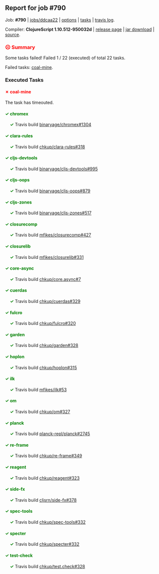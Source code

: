 ## Report for job #790

Job: **#790** | [jobs/ddcaa22](https://github.com/cljs-oss/canary/commit/ddcaa22410f87dd6f8dff2faa87f998b7399ae7b) | [options](options.edn) | [tasks](tasks.edn) | [travis log](https://travis-ci.org/cljs-oss/canary/builds/484768168).

Compiler: **ClojureScript 1.10.512-950032d** | [release page](https://github.com/cljs-oss/canary/releases/tag/r1.10.512-950032d) | [jar download](https://github.com/cljs-oss/canary/releases/download/r1.10.512-950032d/clojurescript-1.10.512-950032d.jar) | [source](https://github.com/clojure/clojurescript/commit/950032dba300451835c4c7c2a0c1c74ca6d0b49a).

### <b style='color:red'>☹ Summary</b>

Some tasks failed! Failed 1 / 22 (executed) of total 22 tasks.

Failed tasks: [coal-mine](#-coal-mine).

### Executed Tasks

#### <b style='color:red'>&#x2717; coal-mine</b>
The task has timeouted.

#### <b style='color:green'>&#x2713; chromex</b>
&nbsp;&nbsp;&nbsp;&nbsp;<b style='color:green'>&#x2713;</b> Travis build [binaryage/chromex#1304](https://travis-ci.org/binaryage/chromex/builds/484769361)<br>

#### <b style='color:green'>&#x2713; clara-rules</b>
&nbsp;&nbsp;&nbsp;&nbsp;<b style='color:green'>&#x2713;</b> Travis build [chkup/clara-rules#318](https://travis-ci.org/chkup/clara-rules/builds/484769363)<br>

#### <b style='color:green'>&#x2713; cljs-devtools</b>
&nbsp;&nbsp;&nbsp;&nbsp;<b style='color:green'>&#x2713;</b> Travis build [binaryage/cljs-devtools#995](https://travis-ci.org/binaryage/cljs-devtools/builds/484769370)<br>

#### <b style='color:green'>&#x2713; cljs-oops</b>
&nbsp;&nbsp;&nbsp;&nbsp;<b style='color:green'>&#x2713;</b> Travis build [binaryage/cljs-oops#879](https://travis-ci.org/binaryage/cljs-oops/builds/484769372)<br>

#### <b style='color:green'>&#x2713; cljs-zones</b>
&nbsp;&nbsp;&nbsp;&nbsp;<b style='color:green'>&#x2713;</b> Travis build [binaryage/cljs-zones#517](https://travis-ci.org/binaryage/cljs-zones/builds/484769378)<br>

#### <b style='color:green'>&#x2713; closurecomp</b>
&nbsp;&nbsp;&nbsp;&nbsp;<b style='color:green'>&#x2713;</b> Travis build [mfikes/closurecomp#427](https://travis-ci.org/mfikes/closurecomp/builds/484769392)<br>

#### <b style='color:green'>&#x2713; closurelib</b>
&nbsp;&nbsp;&nbsp;&nbsp;<b style='color:green'>&#x2713;</b> Travis build [mfikes/closurelib#331](https://travis-ci.org/mfikes/closurelib/builds/484769394)<br>

#### <b style='color:green'>&#x2713; core-async</b>
&nbsp;&nbsp;&nbsp;&nbsp;<b style='color:green'>&#x2713;</b> Travis build [chkup/core.async#7](https://travis-ci.org/chkup/core.async/builds/484769412)<br>

#### <b style='color:green'>&#x2713; cuerdas</b>
&nbsp;&nbsp;&nbsp;&nbsp;<b style='color:green'>&#x2713;</b> Travis build [chkup/cuerdas#329](https://travis-ci.org/chkup/cuerdas/builds/484769442)<br>

#### <b style='color:green'>&#x2713; fulcro</b>
&nbsp;&nbsp;&nbsp;&nbsp;<b style='color:green'>&#x2713;</b> Travis build [chkup/fulcro#320](https://travis-ci.org/chkup/fulcro/builds/484769467)<br>

#### <b style='color:green'>&#x2713; garden</b>
&nbsp;&nbsp;&nbsp;&nbsp;<b style='color:green'>&#x2713;</b> Travis build [chkup/garden#328](https://travis-ci.org/chkup/garden/builds/484769484)<br>

#### <b style='color:green'>&#x2713; hoplon</b>
&nbsp;&nbsp;&nbsp;&nbsp;<b style='color:green'>&#x2713;</b> Travis build [chkup/hoplon#315](https://travis-ci.org/chkup/hoplon/builds/484769536)<br>

#### <b style='color:green'>&#x2713; ilk</b>
&nbsp;&nbsp;&nbsp;&nbsp;<b style='color:green'>&#x2713;</b> Travis build [mfikes/ilk#53](https://travis-ci.org/mfikes/ilk/builds/484769598)<br>

#### <b style='color:green'>&#x2713; om</b>
&nbsp;&nbsp;&nbsp;&nbsp;<b style='color:green'>&#x2713;</b> Travis build [chkup/om#327](https://travis-ci.org/chkup/om/builds/484769548)<br>

#### <b style='color:green'>&#x2713; planck</b>
&nbsp;&nbsp;&nbsp;&nbsp;<b style='color:green'>&#x2713;</b> Travis build [planck-repl/planck#2745](https://travis-ci.org/planck-repl/planck/builds/484769649)<br>

#### <b style='color:green'>&#x2713; re-frame</b>
&nbsp;&nbsp;&nbsp;&nbsp;<b style='color:green'>&#x2713;</b> Travis build [chkup/re-frame#349](https://travis-ci.org/chkup/re-frame/builds/484769558)<br>

#### <b style='color:green'>&#x2713; reagent</b>
&nbsp;&nbsp;&nbsp;&nbsp;<b style='color:green'>&#x2713;</b> Travis build [chkup/reagent#323](https://travis-ci.org/chkup/reagent/builds/484769579)<br>

#### <b style='color:green'>&#x2713; side-fx</b>
&nbsp;&nbsp;&nbsp;&nbsp;<b style='color:green'>&#x2713;</b> Travis build [cljsrn/side-fx#378](https://travis-ci.org/cljsrn/side-fx/builds/484769587)<br>

#### <b style='color:green'>&#x2713; spec-tools</b>
&nbsp;&nbsp;&nbsp;&nbsp;<b style='color:green'>&#x2713;</b> Travis build [chkup/spec-tools#332](https://travis-ci.org/chkup/spec-tools/builds/484769566)<br>

#### <b style='color:green'>&#x2713; specter</b>
&nbsp;&nbsp;&nbsp;&nbsp;<b style='color:green'>&#x2713;</b> Travis build [chkup/specter#332](https://travis-ci.org/chkup/specter/builds/484769643)<br>

#### <b style='color:green'>&#x2713; test-check</b>
&nbsp;&nbsp;&nbsp;&nbsp;<b style='color:green'>&#x2713;</b> Travis build [chkup/test.check#328](https://travis-ci.org/chkup/test.check/builds/484769659)<br>